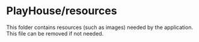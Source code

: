# PlayHouse/resources

This folder contains resources (such as images) needed by the application. This file can
be removed if not needed.
